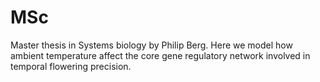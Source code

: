 # MSc
Master thesis in Systems biology by Philip Berg.
Here we model how ambient temperature affect the core gene regulatory network involved in temporal flowering precision.
